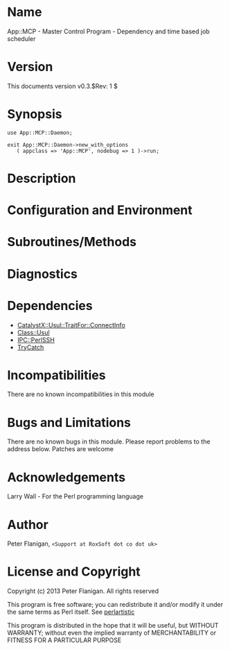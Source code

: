 # Name

App::MCP - Master Control Program - Dependency and time based job scheduler

# Version

This documents version v0.3.$Rev: 1 $

# Synopsis

    use App::MCP::Daemon;

    exit App::MCP::Daemon->new_with_options
       ( appclass => 'App::MCP', nodebug => 1 )->run;

# Description

# Configuration and Environment

# Subroutines/Methods

# Diagnostics

# Dependencies

- [CatalystX::Usul::TraitFor::ConnectInfo](https://metacpan.org/module/CatalystX::Usul::TraitFor::ConnectInfo)
- [Class::Usul](https://metacpan.org/module/Class::Usul)
- [IPC::PerlSSH](https://metacpan.org/module/IPC::PerlSSH)
- [TryCatch](https://metacpan.org/module/TryCatch)

# Incompatibilities

There are no known incompatibilities in this module

# Bugs and Limitations

There are no known bugs in this module.
Please report problems to the address below.
Patches are welcome

# Acknowledgements

Larry Wall - For the Perl programming language

# Author

Peter Flanigan, `<Support at RoxSoft dot co dot uk>`

# License and Copyright

Copyright (c) 2013 Peter Flanigan. All rights reserved

This program is free software; you can redistribute it and/or modify it
under the same terms as Perl itself. See [perlartistic](https://metacpan.org/module/perlartistic)

This program is distributed in the hope that it will be useful,
but WITHOUT WARRANTY; without even the implied warranty of
MERCHANTABILITY or FITNESS FOR A PARTICULAR PURPOSE
